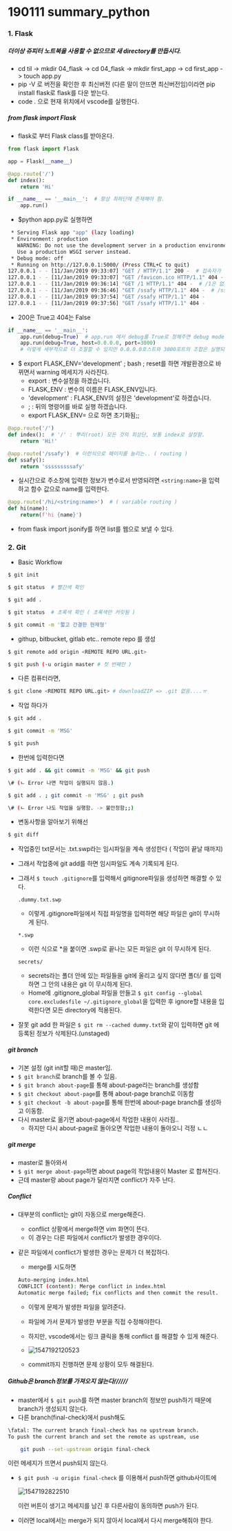 # 190111 summary_python



### 1. Flask

##### 더이상 쥬피터 노트북을 사용할 수 없으므로 새 directory를 만듭시다.

* cd til -> mkdir 04_flask -> cd 04_flask -> mkdir first_app -> cd first_app -> touch app.py
* pip -V 로 버전을 확인한 후 최신버전 (다른 말이 안뜨면 최신버전임)이라면 pip install flask로 flask를 다운 받는다.
* code . 으로 현재 위치에서 vscode를 실행한다.

##### from flask import Flask

* flask로 부터 Flask class를 받아온다.

```python
from flask import Flask

app = Flask(__name__)

@app.route('/') 
def index():
    return 'Hi'

if __name__ == '__main__':  # 항상 최하단에 존재해야 함.
    app.run()
```

* $python app.py로 실행하면

```bash
 * Serving Flask app "app" (lazy loading)
 * Environment: production
   WARNING: Do not use the development server in a production environment.
   Use a production WSGI server instead.
 * Debug mode: off
 * Running on http://127.0.0.1:5000/ (Press CTRL+C to quit)
127.0.0.1 - - [11/Jan/2019 09:33:07] "GET / HTTP/1.1" 200 -  # 접속자가 들어옴
127.0.0.1 - - [11/Jan/2019 09:33:07] "GET /favicon.ico HTTP/1.1" 404 -
127.0.0.1 - - [11/Jan/2019 09:36:14] "GET /1 HTTP/1.1" 404 -  # /1은 없는 사이트
127.0.0.1 - - [11/Jan/2019 09:36:46] "GET /ssafy HTTP/1.1" 404 -  # /ssafy은 없는 사이트
127.0.0.1 - - [11/Jan/2019 09:37:54] "GET /ssafy HTTP/1.1" 404 -
127.0.0.1 - - [11/Jan/2019 09:37:56] "GET /ssafy HTTP/1.1" 404 -
```

* 200은 True고 404는 False

```python
if __name__ == '__main__':
    app.run(debug=True)  # app.run 에서 debug를 True로 정해주면 debug mode가 on이 되면서 파일을 수정 및 저장하는 내용이 실시간으로 사이트에 적용됨.
    app.run(debug=True, host=0.0.0.0, port=3000)
    # 이렇게 세부적으로 더 조절할 수 있지만 0.0.0.0호스트와 3000포트의 조합은 실행되지 않으므로 기본값으로 실행하겠음.
```

* $ export FLASK_ENV='development' ; bash ; reset를 하면 개발환경으로 바뀌면서 warning 메세지가 사라진다.
  * export : 변수설정을 하겠습니다.
  * FLASK_ENV : 변수의 이름은 FLASK_ENV입니다.
  * 'development' : FLASK_ENV의 설정은 'development'로 하겠습니다.
  * ; : 뒤의 명령어를 바로 실행 하겠습니다.
  * export FLASK_ENV= 으로 하면 초기화됨;;

```python
@app.route('/')
def index():  # '/' : 뿌리(root) 모든 것의 최상단, 보통 index로 설정함.
    return 'Hi!'

@app.route('/ssafy')  # 이런식으로 페이지를 늘리는.. ( routing )
def ssafy():
    return 'sssssssssafy'

```

* 실시간으로 주소창에 입력한 정보가 변수로서 반영되려면 `<string:name>`을 입력하고 함수 값으로 name를 입력한다.

```python
@app.route('/hi/<string:name>')  # ( variable routing )
def hi(name):
    return(f'hi {name}')
```

* from flask import jsonify를 하면 list를 웹으로 보낼 수 있다.



### 2. Git

* Basic Workflow

```sh
$ git init

$ git status  # 빨간색 확인

$ git add .

$ git status  # 초록색 확인 ( 초록색만 커밋됨 )

$ git commit -m '짧고 간결한 현재형'
```

*  githup, bitbucket, gitlab etc.. remote repo 를 생성

```sh
$ git remote add origin <REMOTE REPO URL.git>

$ git push (-u origin master # 첫 번째만 )
```

* 다른 컴퓨터라면,

```sh
$ git clone <REMOTE REPO URL.git> # downloadZIP => .git 없음....ㅠ
```

* 작업 하다가

```sh
$ git add .

$ git commit -m 'MSG'

$ git push
```

* 한번에 입력한다면

```sh
$ git add . && git commit -m 'MSG' && git push

\# (ㄴ Error 나면 작업이 실행되지 않음.)

$ git add . ; git commit -m 'MSG' ; git push

\# (ㄴ Error 나도 작업을 실행함. -> 불안정함;;)
```

* 변동사항을 알아보기 위해선

```sh
$ git diff
```

* 작업중인 txt문서는 .txt.swp라는 임시파일을 계속 생성한다 ( 작업이 끝날 때까지)

* 그래서 작업중에 git add를 하면 임시파일도 계속 기록되게 된다.

* 그래서 `$ touch .gitignore`를 입력해서 gitignore파일을 생성하면 해결할 수 있다.

  ```
  .dummy.txt.swp
  ```

  * 이렇게 .gitignore파일에서 직접 파일명을 입력하면 해당 파일은 git이 무시하게 된다.

  ```
  *.swp
  ```

  * 이런 식으로 *을 붙이면 .swp로 끝나는 모든 파일은 git 이 무시하게 된다.

  ```
  secrets/
  ```

  * secrets라는 폴더 안에 있는 파일들을 git에 올리고 싶지 않다면 폴더/ 를 입력하면 그 안의 내용은 git 이 무시하게 된다.
  * Home에 .gitignore_global 파일을 만들고 `$ git config --global core.excludesfile ~/.gitignore_global`을 입력한 후 ignore할 내용을 입력한다면 모든 directory에 적용된다.

* 잘못 git add 한 파일은 `$ git rm --cached dummy.txt`와 같이 입력하면 git 에 등록된 정보가 삭제된다.(unstaged)



##### git branch

* 기본 설정 (git init할 때)은 master임.
* `$ git branch`로 branch를 볼 수 있음.
* `$ git branch about-page`를 통해 about-page라는 branch를 생성함
* `$ git checkout about-page`를 통해 about-page branch로 이동함
* `$ git checkout -b about-page`를 통해 한번에 about-page branch를 생성하고 이동함.
* 다시  master로 옮기면 about-page에서 작업한 내용이 사라짐..
  * 하지만 다시 about-page로 돌아오면 작업한 내용이 돌아오니 걱정 ㄴㄴ



##### git merge

* master로 돌아와서
* `$ git merge about-page`하면 about page의 작업내용이 Master 로 합쳐진다.
* 근데 master랑 about page가 달라지면 conflict가 자주 난다.



##### Conflict

* 대부분의 conflict는 git이 자동으로 merge해준다.
  * conflict 상황에서 merge하면 vim 화면이 뜬다.
  * 이 경우는 다른 파일에서 conflict가 발생한 경우이다.

* 같은 파일에서 conflict가 발생한 경우는 문제가 더 복잡하다.

  * merge를 시도하면

  ```bash
  Auto-merging index.html
  CONFLICT (content): Merge conflict in index.html
  Automatic merge failed; fix conflicts and then commit the result.
  ```

  * 이렇게 문제가 발생한 파일을 알려준다.
  * 파일에 가서 문제가 발생한 부분을 직접 수정해야한다.

  * 하지만, vscode에서는 링크 클릭을 통해 conflict 를 해결할 수 있게 해준다.
  * ![1547192120523](C:\Users\student\AppData\Roaming\Typora\typora-user-images\1547192120523.png)
  * commit까지 진행하면 문제 상황이 모두 해결된다. 



##### Github은 branch정보를 가져오지 않는다//////

* master에서 `$ git push`를 하면 master branch의 정보만 push하기 때문에 branch가 생성되지 않는다.
* 다른 branch(final-check)에서 push해도 

```bash
\fatal: The current branch final-check has no upstream branch.
To push the current branch and set the remote as upstream, use

    git push --set-upstream origin final-check

```

이런 메세지가 뜨면서 push되지 않는다.

* `$ git push -u origin final-check` 를 이용해서 push하면 github사이트에 

  ![1547192822510](C:\Users\student\AppData\Roaming\Typora\typora-user-images\1547192822510.png)

  이런 버튼이 생기고 메세지를 남긴 후 다른사람이 동의하면 push가 된다.

* 이러면 local에서는 merge가 되지 않아서 local에서 다시 merge해줘야 한다.

